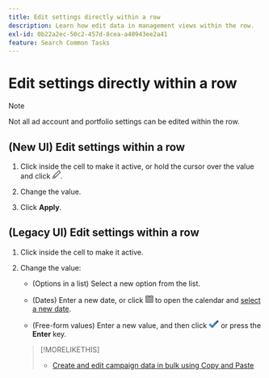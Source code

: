```yaml
---
title: Edit settings directly within a row
description: Learn how edit data in management views within the row.
exl-id: 0b22a2ec-50c2-457d-8cea-a40943ee2a41
feature: Search Common Tasks
---
```

# Edit settings directly within a row

>[!NOTE]
>
>Not all ad account and portfolio settings can be edited within the row.

## (New UI) Edit settings within a row

1. Click inside the cell to make it active, or hold the cursor over the value and click ![Edit](/help/search-social-commerce/assets/edit-new.png "Edit").

1. Change the value.
   
1. Click **Apply**.

<!--
1. Change the value:

   * (Options in a list) Select a new option from the list.
   
   * (Dates) Enter a new date, or click ![Calendar](/help/search-social-commerce/assets/calendar.png "Calendar") to open the calendar and [select a new date](/help/search-social-commerce/common-tasks/navigation-editing-selection/calendar.md).
   
   * (Free-form values) Enter a new value.
-->

## (Legacy UI) Edit settings within a row
   
1. Click inside the cell to make it active.

1. Change the value:

   * (Options in a list) Select a new option from the list.
   
   * (Dates) Enter a new date, or click ![Calendar](/help/search-social-commerce/assets/calendar.png "Calendar") to open the calendar and [select a new date](/help/search-social-commerce/common-tasks/navigation-editing-selection/calendar.md).
   
   * (Free-form values) Enter a new value, and then click ![Save](/help/search-social-commerce/assets/select.png "Save") or press the **Enter** key.

   >[!MORELIKETHIS]
   >
   >* [Create and edit campaign data in bulk using Copy and Paste](/help/search-social-commerce/campaign-management/campaigns/copy-paste.md)
